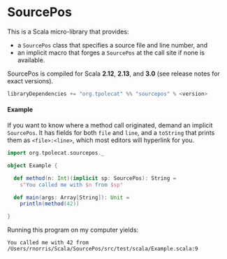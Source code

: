 # SourcePos

This is a Scala micro-library that provides:

- a `SourcePos` class that specifies a source file and line number, and
- an implicit macro that forges a `SourcePos` at the call site if none is available.

SourcePos is compiled for Scala **2.12**, **2.13**, and **3.0** (see release notes for exact versions).


```scala
libraryDependencies += "org.tpolecat" %% "sourcepos" % <version>
```

#### Example

If you want to know where a method call originated, demand an implicit `SourcePos`. It has fields for both `file` and `line`, and a `toString` that prints them as `<file>:<line>`, which most editors will hyperlink for you.

```scala
import org.tpolecat.sourcepos._

object Example {

  def method(n: Int)(implicit sp: SourcePos): String =
    s"You called me with $n from $sp"

  def main(args: Array[String]): Unit =
    println(method(42))

}
```

Running this program on my computer yields:

```
You called me with 42 from /Users/rnorris/Scala/SourcePos/src/test/scala/Example.scala:9
```


